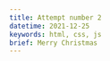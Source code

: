 ```yaml
---
title: Attempt number 2
datetime: 2021-12-25
keywords: html, css, js
brief: Merry Christmas
---
```

